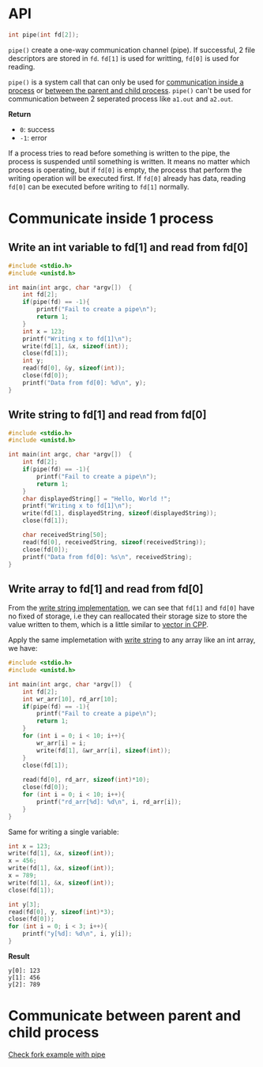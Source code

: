 # API

```c
int pipe(int fd[2]);
```

``pipe()`` create a one-way communication channel (pipe). If successful, 2 file descriptors are stored in ``fd``. ``fd[1]`` is used for writting, ``fd[0]`` is used for reading.

``pipe()`` is a system call that can only be used for [communication inside a process](#communicate-inside-1-process) or [between the parent and child process](https://github.com/TranPhucVinh/C/blob/master/Physical%20layer/Process/Process%20cloning/Communication%20between%20parent%20and%20child%20processes%20using%20pipe.md). ``pipe()`` can't be used for communication between 2 seperated process like ``a1.out`` and ``a2.out``.

**Return**

* ``0``: success
* ``-1``: error

If a process tries to read before something is written to the pipe, the process is suspended until something is written. It means no matter which process is operating, but if ``fd[0]`` is empty, the process that perform the writing operation will be executed first. If ``fd[0]`` already has data, reading ``fd[0]`` can be executed before writing to ``fd[1]`` normally.

# Communicate inside 1 process

## Write an int variable to fd[1] and read from fd[0]

```c
#include <stdio.h>
#include <unistd.h>

int main(int argc, char *argv[])  {
	int fd[2];
	if(pipe(fd) == -1){
		printf("Fail to create a pipe\n");
		return 1;
	}
	int x = 123;
	printf("Writing x to fd[1]\n");
	write(fd[1], &x, sizeof(int));
	close(fd[1]);
	int y;
	read(fd[0], &y, sizeof(int));
	close(fd[0]);
	printf("Data from fd[0]: %d\n", y);
}
```
## Write string to fd[1] and read from fd[0]

```c
#include <stdio.h>
#include <unistd.h>

int main(int argc, char *argv[])  {
	int fd[2];
	if(pipe(fd) == -1){
		printf("Fail to create a pipe\n");
		return 1;
	}
	char displayedString[] = "Hello, World !";
	printf("Writing x to fd[1]\n");
	write(fd[1], displayedString, sizeof(displayedString));
	close(fd[1]);

	char receivedString[50];
	read(fd[0], receivedString, sizeof(receivedString));
	close(fd[0]);
	printf("Data from fd[0]: %s\n", receivedString);
}
```
## Write array to fd[1] and read from fd[0]
From the [write string implementation](#write-string-to-fd1-and-read-from-fd0), we can see that ``fd[1]`` and ``fd[0]`` have no fixed of storage, i.e they can reallocated their storage size to store the value written to them, which is a little similar to [vector in CPP](https://github.com/TranPhucVinh/Cplusplus/blob/master/Data%20structure/Vector.md).

Apply the same implemetation with [write string](#write-string-to-fd1-and-read-from-fd0) to any array like an int array, we have:
```c
#include <stdio.h>
#include <unistd.h>

int main(int argc, char *argv[])  {
	int fd[2];
    int wr_arr[10], rd_arr[10];
    if(pipe(fd) == -1){
		printf("Fail to create a pipe\n");
		return 1;
	}
    for (int i = 0; i < 10; i++){
        wr_arr[i] = i;
        write(fd[1], &wr_arr[i], sizeof(int));
    }
    close(fd[1]);
    
    read(fd[0], rd_arr, sizeof(int)*10);
    close(fd[0]);
    for (int i = 0; i < 10; i++){
        printf("rd_arr[%d]: %d\n", i, rd_arr[i]);
    }
}
```
Same for writing a single variable:

```c
int x = 123;
write(fd[1], &x, sizeof(int));
x = 456;
write(fd[1], &x, sizeof(int));
x = 789;
write(fd[1], &x, sizeof(int));
close(fd[1]);

int y[3];
read(fd[0], y, sizeof(int)*3);
close(fd[0]);
for (int i = 0; i < 3; i++){
	printf("y[%d]: %d\n", i, y[i]);
}
```
**Result**
```
y[0]: 123
y[1]: 456
y[2]: 789
```
# Communicate between parent and child process

[Check fork example with pipe](https://github.com/TranPhucVinh/C/blob/master/Physical%20layer/Process/Process%20cloning/Communication%20between%20parent%20and%20child%20processes%20using%20pipe.md)
